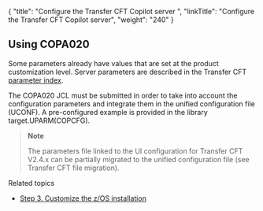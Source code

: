 {
    "title": "Configure the Transfer CFT Copilot server ",
    "linkTitle": "Configure the Transfer CFT Copilot server",
    "weight": "240"
}<span id="kanchor37"></span>

## Using COPA020

Some parameters already have values that are set at the product customization level. Server parameters are described in the Transfer CFT [parameter index](../../../../../c_intro_userinterfaces/command_summary/parameter_intro).

The COPA020 JCL must be submitted in order to take into account the configuration parameters and integrate them in the unified configuration file (UCONF). A pre-configured example is provided in the library target.UPARM(COPCFG).

> **Note**
>
> The parameters file linked to the UI configuration for Transfer CFT V2.4.x can be partially migrated to the unified configuration file (see      Transfer CFT file migration).

Related topics

-   [Step 3. Customize the z/OS installation](../../zos_auto_install_a05all/t_customize_install_zos)
